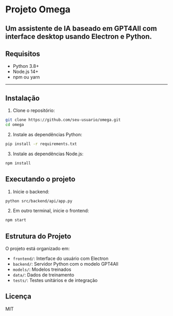# Projeto Omega

Um assistente de IA baseado em GPT4All com interface desktop usando Electron e Python.
---

## Requisitos

* Python 3.8+
* Node.js 14+
* npm ou yarn

---

## Instalação

1. Clone o repositório:
```bash
git clone https://github.com/seu-usuario/omega.git
cd omega
```

2. Instale as dependências Python:
```bash
pip install -r requirements.txt
```

3. Instale as dependências Node.js:
```bash
npm install
```

## Executando o projeto

1. Inicie o backend:
```bash
python src/backend/api/app.py
```

2. Em outro terminal, inicie o frontend:
```bash
npm start
```

## Estrutura do Projeto

O projeto está organizado em:
- `frontend/`: Interface do usuário com Electron
- `backend/`: Servidor Python com o modelo GPT4All
- `models/`: Modelos treinados
- `data/`: Dados de treinamento
- `tests/`: Testes unitários e de integração

## Licença

MIT 